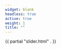 ```yaml
---
widget: blank
headless: true
active: true
weight: 1
title: ""
---
```

{{ partial "slider.html" . }}
